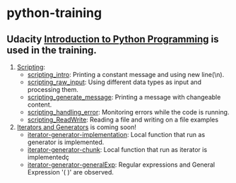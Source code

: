 # python-training  
## Udacity [Introduction to Python Programming](https://classroom.udacity.com/courses/ud1110) is used in the training.  
1) [Scripting](https://classroom.udacity.com/courses/ud1110/lessons/01465444-9f86-4b97-b1c5-2365ab00749b/concepts/14e5c73b-a4c2-4bc3-8f1d-af3e2a7a36e4):
    - [scripting_intro](https://github.com/gamzekecibas/python-training/blob/main/scripting/scripting_intro.ipynb): Printing a constant message and using new line(\n).
    - [scripting_raw_input](https://github.com/gamzekecibas/python-training/blob/main/scripting/scripting_raw_input.ipynb): Using different data types as input and processing them.
    - [scripting_generate_message](https://github.com/gamzekecibas/python-training/blob/main/scripting/scripting_generate_message.ipynb): Printing a message with changeable content.
    - [scripting_handling_error](https://github.com/gamzekecibas/python-training/blob/main/scripting/scripting_handling_error.ipynb): Monitoring errors while the code is running.
    - [scripting_ReadWrite](https://github.com/gamzekecibas/python-training/blob/main/scripting/scripting_ReadWrite.ipynb): Reading a file and writing on a file examples  
2) [Iterators and Generators](https://classroom.udacity.com/courses/ud1110/lessons/bbacebc6-406a-4dc5-83f6-ef7ba3371da6/concepts/bb7e01c7-1d14-43cf-95da-a8eed788ff7e#) is coming soon!  
    - [iterator-generator-implementation](https://github.com/gamzekecibas/python-training/blob/main/iterators-generators/iterator-generator-implementation.ipynb): Local function that run as generator is implemented.
    - [iterator-generator-chunk](https://github.com/gamzekecibas/python-training/blob/main/iterators-generators/iterator-generator-chunk.ipynb): Local function that run as iterator is implementedç
    - [iterator-generator-generalExp](https://github.com/gamzekecibas/python-training/blob/main/iterators-generators/iterator-generator-generalExp.ipynb): Regular expressions and General Expression '( )' are observed. 
